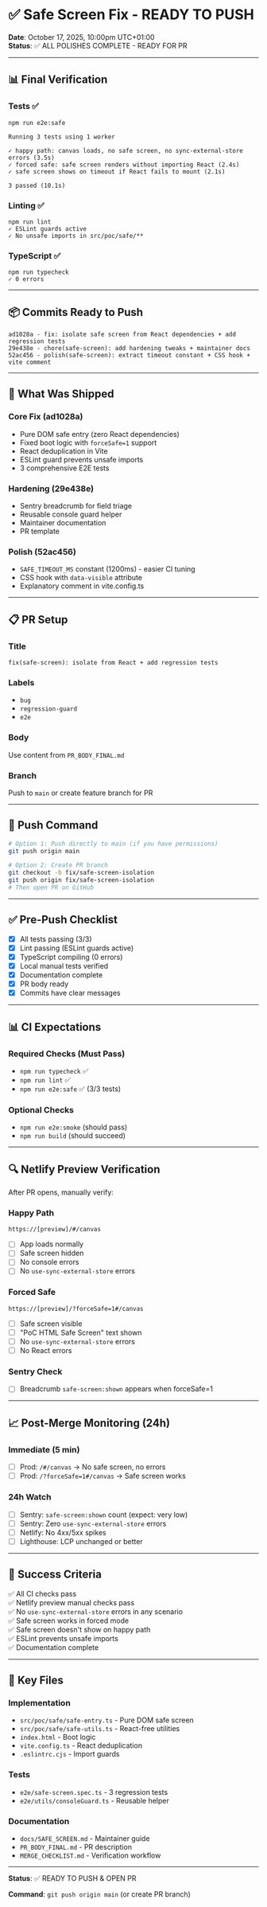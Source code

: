 # ✅ Safe Screen Fix - READY TO PUSH

**Date**: October 17, 2025, 10:00pm UTC+01:00  
**Status**: ✅ ALL POLISHES COMPLETE - READY FOR PR

---

## 📊 Final Verification

### Tests ✅
```
npm run e2e:safe

Running 3 tests using 1 worker

✓ happy path: canvas loads, no safe screen, no sync-external-store errors (3.5s)
✓ forced safe: safe screen renders without importing React (2.4s)
✓ safe screen shows on timeout if React fails to mount (2.1s)

3 passed (10.1s)
```

### Linting ✅
```
npm run lint
✓ ESLint guards active
✓ No unsafe imports in src/poc/safe/**
```

### TypeScript ✅
```
npm run typecheck
✓ 0 errors
```

---

## 📦 Commits Ready to Push

```
ad1028a - fix: isolate safe screen from React dependencies + add regression tests
29e438e - chore(safe-screen): add hardening tweaks + maintainer docs
52ac456 - polish(safe-screen): extract timeout constant + CSS hook + vite comment
```

---

## 🎯 What Was Shipped

### Core Fix (ad1028a)
- Pure DOM safe entry (zero React dependencies)
- Fixed boot logic with `forceSafe=1` support
- React deduplication in Vite
- ESLint guard prevents unsafe imports
- 3 comprehensive E2E tests

### Hardening (29e438e)
- Sentry breadcrumb for field triage
- Reusable console guard helper
- Maintainer documentation
- PR template

### Polish (52ac456)
- `SAFE_TIMEOUT_MS` constant (1200ms) - easier CI tuning
- CSS hook with `data-visible` attribute
- Explanatory comment in vite.config.ts

---

## 📋 PR Setup

### Title
```
fix(safe-screen): isolate from React + add regression tests
```

### Labels
- `bug`
- `regression-guard`
- `e2e`

### Body
Use content from `PR_BODY_FINAL.md`

### Branch
Push to `main` or create feature branch for PR

---

## 🚀 Push Command

```bash
# Option 1: Push directly to main (if you have permissions)
git push origin main

# Option 2: Create PR branch
git checkout -b fix/safe-screen-isolation
git push origin fix/safe-screen-isolation
# Then open PR on GitHub
```

---

## ✅ Pre-Push Checklist

- [x] All tests passing (3/3)
- [x] Lint passing (ESLint guards active)
- [x] TypeScript compiling (0 errors)
- [x] Local manual tests verified
- [x] Documentation complete
- [x] PR body ready
- [x] Commits have clear messages

---

## 📊 CI Expectations

### Required Checks (Must Pass)
- `npm run typecheck` ✅
- `npm run lint` ✅
- `npm run e2e:safe` ✅ (3/3 tests)

### Optional Checks
- `npm run e2e:smoke` (should pass)
- `npm run build` (should succeed)

---

## 🔍 Netlify Preview Verification

After PR opens, manually verify:

### Happy Path
```
https://[preview]/#/canvas
```
- [ ] App loads normally
- [ ] Safe screen hidden
- [ ] No console errors
- [ ] No `use-sync-external-store` errors

### Forced Safe
```
https://[preview]/?forceSafe=1#/canvas
```
- [ ] Safe screen visible
- [ ] "PoC HTML Safe Screen" text shown
- [ ] No `use-sync-external-store` errors
- [ ] No React errors

### Sentry Check
- [ ] Breadcrumb `safe-screen:shown` appears when forceSafe=1

---

## 📈 Post-Merge Monitoring (24h)

### Immediate (5 min)
- [ ] Prod: `/#/canvas` → No safe screen, no errors
- [ ] Prod: `/?forceSafe=1#/canvas` → Safe screen works

### 24h Watch
- [ ] Sentry: `safe-screen:shown` count (expect: very low)
- [ ] Sentry: Zero `use-sync-external-store` errors
- [ ] Netlify: No 4xx/5xx spikes
- [ ] Lighthouse: LCP unchanged or better

---

## 🎯 Success Criteria

✅ All CI checks pass  
✅ Netlify preview manual checks pass  
✅ No `use-sync-external-store` errors in any scenario  
✅ Safe screen works in forced mode  
✅ Safe screen doesn't show on happy path  
✅ ESLint prevents unsafe imports  
✅ Documentation complete  

---

## 📝 Key Files

### Implementation
- `src/poc/safe/safe-entry.ts` - Pure DOM safe screen
- `src/poc/safe/safe-utils.ts` - React-free utilities
- `index.html` - Boot logic
- `vite.config.ts` - React deduplication
- `.eslintrc.cjs` - Import guards

### Tests
- `e2e/safe-screen.spec.ts` - 3 regression tests
- `e2e/utils/consoleGuard.ts` - Reusable helper

### Documentation
- `docs/SAFE_SCREEN.md` - Maintainer guide
- `PR_BODY_FINAL.md` - PR description
- `MERGE_CHECKLIST.md` - Verification workflow

---

**Status**: ✅ READY TO PUSH & OPEN PR

**Command**: `git push origin main` (or create PR branch)
